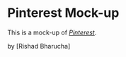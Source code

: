 # Pinterest Mock-up

This is a mock-up of [*Pinterest*](http://pinterest.com).

by [Rishad Bharucha]